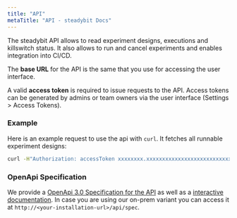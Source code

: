 ```yaml
---
title: "API"
metaTitle: "API - steadybit Docs"
---
```


The steadybit API allows to read experiment designs, executions and killswitch status.
It also allows to run and cancel experiments and enables integration into CI/CD.

The **base URL** for the API is the same that you use for accessing the user interface.

A valid **access token** is required to issue requests to the API.
Access tokens can be generated by admins or team owners via the user interface (Settings > Access Tokens).

### Example

Here is an example request to use the api with `curl`. It fetches all runnable experiment designs:
```bash
curl -H"Authorization: accessToken xxxxxxxx.xxxxxxxxxxxxxxxxxxxxxxxxxxxxxxxx" https://platform.steadybit.io/api/experiments?runnable
```

### OpenApi Specification

We provide a [OpenApi 3.0 Specification for the API](https://platform.steadybit.io/api/spec) as well as a [interactive documentation](https://platform.steadybit.io/api/swagger).
In case you are using our on-prem variant you can access it at `http://<your-installation-url>/api/spec`.
